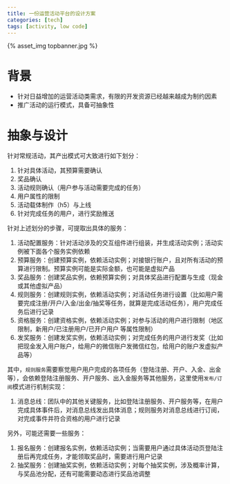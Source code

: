 ```yaml
---
title: 一份运营活动平台的设计方案
categories: [tech]
tags: [activity, low code]
---
```


{% asset_img topbanner.jpg %}

<escape><!-- more --></escape>

# 背景

- 针对日益增加的运营活动类需求，有限的开发资源已经越来越成为制约因素
- 推广活动的运行模式，具备可抽象性

# 抽象与设计

针对常规活动，其产出模式可大致进行如下划分：

1. 针对具体活动，其预算需要确认
1. 奖品确认
1. 活动规则确认（用户参与活动需要完成的任务）
1. 用户属性的限制
1. 活动载体制作（h5）与上线
1. 针对完成任务的用户，进行奖励推送

针对上述划分的步骤，可提取出具体的服务：

1. 活动配置服务：针对活动涉及的交互组件进行组装，并生成活动实例；活动实例被下面各个服务实例依赖
1. 预算服务：创建预算实例，依赖活动实例；对接银行账户，且对所有活动的预算进行限制。预算实例可能是实际金额，也可能是虚拟产品
1. 奖品服务：创建奖品实例，依赖预算实例；对具体奖品进行配置与生成（现金或其他虚拟产品）
1. 规则服务：创建规则实例，依赖活动实例；对活动任务进行设置（比如用户需要完成注册/开户/入金/出金/抽奖等任务，就算是完成活动任务），用户完成任务后进行记录
1. 资格服务：创建资格实例，依赖活动实例；对参与活动的用户进行限制（地区限制，新用户/已注册用户/已开户用户 等属性限制）
1. 发奖服务：创建发奖实例，依赖活动实例；对完成任务的用户进行发奖（比如把现金发入用户账户，给用户的微信账户发微信红包，给用户的账户发虚拟产品等）

其中，`规则服务`需要察觉用户用户完成的各项任务（登陆注册、开户、入金、出金等），会依赖登陆注册服务、开户服务、出入金服务等其他服务，这里使用`发布/订阅`模式进行机制实现：

1. 消息总线：团队中的其他关键服务，比如登陆注册服务、开户服务等，在用户完成具体事件后，对消息总线发出具体消息；规则服务对消息总线进行订阅，对完成事件并符合资格的用户进行记录

另外，可能还需要一些服务：

1. 报名服务：创建报名实例，依赖活动实例；当需要用户通过具体活动页登陆注册后再完成任务，才能领取奖品时，需要进行用户记录
1. 抽奖服务：创建抽奖实例，依赖活动实例；对每个抽奖实例，涉及概率计算，与奖品池分配，还有可能需要动态进行奖品池调整
